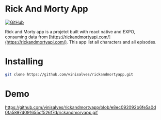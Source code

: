 # Rick And Morty App

[![GitHub](https://img.shields.io/github/license/vinisalves/currency-layer)](https://github.com/vinisalves/rickandmortyapp/blob/main/LICENSE)


Rick and Morty app is a projetct built with react native and EXPO, consuming data from [https://rickandmortyapi.com/](https://rickandmortyapi.com/).
This app list all characters and all episodes.

# Installing
``` bash
git clone https://github.com/vinisalves/rickandmortyapp.git
```

# Demo
https://github.com/vinisalves/rickandmortyapp/blob/e8ec092092b6fe5a0d0fa58974091655cf526f7d/rickandmoryapp.gif
